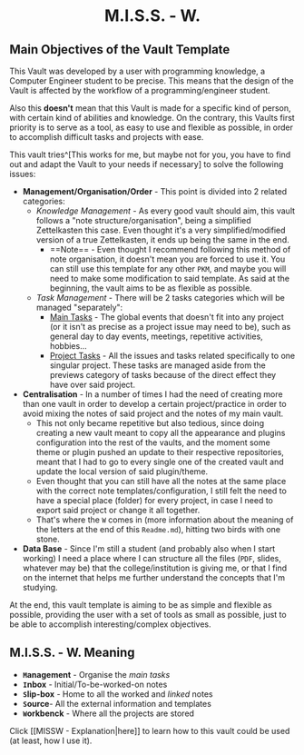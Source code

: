 <h1 align=center>M.I.S.S. - W.</h1>

## Main Objectives of the Vault Template

This Vault was developed by a user with programming knowledge, a Computer Engineer student to be precise. This means that the design of the Vault is affected by the workflow of a programming/engineer student.

Also this **doesn't** mean that this Vault is made for a specific kind of person, with certain kind of abilities and knowledge. On the contrary, this Vaults first priority is to serve as a tool, as easy to use and flexible as possible, in order to accomplish difficult tasks and projects with ease.

This vault tries^[This works for me, but maybe not for you, you have to find out and adapt the Vault to your needs if necessary] to solve the following issues:
- **Management/Organisation/Order** - This point is divided into 2 related categories:
	- *Knowledge Management* - As every good vault should aim, this vault follows a "note structure/organisation", being a simplified Zettelkasten this case. Even thought it's a very simplified/modified version of a true Zettelkasten, it ends up being the same in the end.
		- ==Note== - Even thought I recommend following this method of note organisation, it doesn't mean you are forced to use it. You can still use this template for any other `PKM`, and maybe you will need to make some modification to said template. As said at the beginning, the vault aims to be as flexible as possible.
	- *Task Management* - There will be 2 tasks categories which will be managed "separately":
		- <ins>Main Tasks</ins> - The global events that doesn't fit into any project (or it isn't as precise as a project issue may need to be), such as general day to day events, meetings, repetitive activities, hobbies...
		- <ins>Project Tasks</ins> - All the issues and tasks related specifically to one singular project. These tasks are managed aside from the previews category of tasks because of the direct effect they have over said project.
- **Centralisation** - In a number of times I had the need of creating more than one vault in order to develop a certain project/practice in order to avoid mixing the notes of said project and the notes of my main vault.
	- This not only became repetitive but also tedious, since doing creating a new vault meant to copy all the appearance and plugins configuration into the rest of the vaults, and the moment some theme or plugin pushed an update to their respective repositories, meant that I had to go to every single one of the created vault and update the local version of said plugin/theme.
	- Even thought that you can still have all the notes at the same place with the correct note templates/configuration, I still felt the need to have a special place (folder) for every project, in case I need to export said project or change it all together.
	- That's where the `W` comes in (more information about the meaning of the letters at the end of this `Readme.md`), hitting two birds with one stone.
- **Data Base** - Since I'm still a student (and probably also when I start working) I need a place where I can structure all the files (`PDF`, slides, whatever may be) that the college/institution is giving me, or that I find on the internet that helps me further understand the concepts that I'm studying.

At the end, this vault template is aiming to be as simple and flexible as possible, providing the user with a set of tools as small as possible, just to be able to accomplish interesting/complex objectives.

## M.I.S.S. - W. Meaning

- **`M`anagement** - Organise the *main tasks*
- **`I`nbox** - Initial/To-be-worked-on notes
- **`S`lip-box** - Home to all the worked and *linked* notes
- **`S`ource**- All the external information and templates
- **`W`orkbenck** - Where all the projects are stored

Click [[MISSW - Explanation|here]] to learn how to this vault could be used (at least, how I use it).